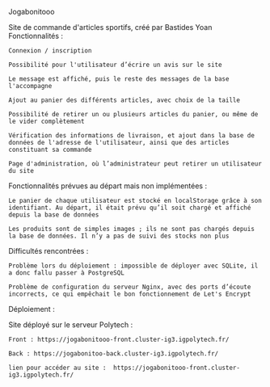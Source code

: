 Jogabonitooo

Site de commande d'articles sportifs, créé par Bastides Yoan
Fonctionnalités :

    Connexion / inscription

    Possibilité pour l'utilisateur d’écrire un avis sur le site

    Le message est affiché, puis le reste des messages de la base l'accompagne

    Ajout au panier des différents articles, avec choix de la taille

    Possibilité de retirer un ou plusieurs articles du panier, ou même de le vider complètement

    Vérification des informations de livraison, et ajout dans la base de données de l'adresse de l'utilisateur, ainsi que des articles constituant sa commande

    Page d'administration, où l’administrateur peut retirer un utilisateur du site


Fonctionnalités prévues au départ mais non implémentées :

    Le panier de chaque utilisateur est stocké en localStorage grâce à son identifiant. Au départ, il était prévu qu’il soit chargé et affiché depuis la base de données

    Les produits sont de simples images ; ils ne sont pas chargés depuis la base de données. Il n’y a pas de suivi des stocks non plus


Difficultés rencontrées :

    Problème lors du déploiement : impossible de déployer avec SQLite, il a donc fallu passer à PostgreSQL

    Problème de configuration du serveur Nginx, avec des ports d’écoute incorrects, ce qui empêchait le bon fonctionnement de Let's Encrypt


Déploiement :

Site déployé sur le serveur Polytech :

    Front : https://jogabonitooo-front.cluster-ig3.igpolytech.fr/

    Back : https://jogabonitoo-back.cluster-ig3.igpolytech.fr/

    lien pour accéder au site :  https://jogabonitooo-front.cluster-ig3.igpolytech.fr/

